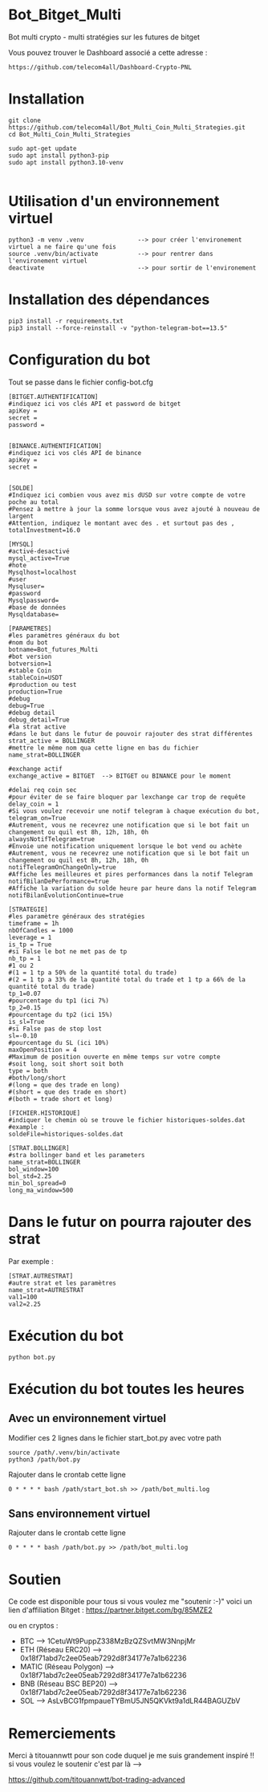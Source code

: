 # Bot_Bitget_Multi
Bot multi crypto - multi stratégies sur les futures de bitget

Vous pouvez trouver le Dashboard associé a cette adresse : 

```
https://github.com/telecom4all/Dashboard-Crypto-PNL
```

# Installation
```
git clone https://github.com/telecom4all/Bot_Multi_Coin_Multi_Strategies.git
cd Bot_Multi_Coin_Multi_Strategies

sudo apt-get update
sudo apt install python3-pip
sudo apt install python3.10-venv


```

# Utilisation d'un environnement virtuel
```
python3 -m venv .venv               --> pour créer l'environement virtuel a ne faire qu'une fois
source .venv/bin/activate           --> pour rentrer dans l'environement virtuel
deactivate                          --> pour sortir de l'environement
```

# Installation des dépendances
```
pip3 install -r requirements.txt
pip3 install --force-reinstall -v "python-telegram-bot==13.5" 
```

# Configuration du bot
Tout se passe dans le fichier config-bot.cfg
```
[BITGET.AUTHENTIFICATION]
#indiquez ici vos clés API et password de bitget
apiKey =
secret =
password =


[BINANCE.AUTHENTIFICATION]
#indiquez ici vos clés API de binance
apiKey = 
secret = 


[SOLDE]
#Indiquez ici combien vous avez mis dUSD sur votre compte de votre poche au total
#Pensez à mettre à jour la somme lorsque vous avez ajouté à nouveau de largent
#Attention, indiquez le montant avec des . et surtout pas des ,
totalInvestment=16.0

[MYSQL]
#activé-desactivé
mysql_active=True
#hote
Mysqlhost=localhost
#user
Mysqluser=
#password
Mysqlpassword=
#base de données
Mysqldatabase=

[PARAMETRES]
#les paramètres généraux du bot
#nom du bot
botname=Bot_futures_Multi
#bot version
botversion=1
#stable Coin
stableCoin=USDT
#production ou test
production=True
#debug
debug=True
#debug detail
debug_detail=True
#la strat active
#dans le but dans le futur de pouvoir rajouter des strat différentes
strat_active = BOLLINGER
#mettre le même nom qua cette ligne en bas du fichier
name_strat=BOLLINGER

#exchange actif
exchange_active = BITGET  --> BITGET ou BINANCE pour le moment

#delai req coin sec
#pour éviter de se faire bloquer par lexchange car trop de requête
delay_coin = 1
#Si vous voulez recevoir une notif telegram à chaque exécution du bot,
telegram_on=True
#Autrement, vous ne recevrez une notification que si le bot fait un changement ou quil est 8h, 12h, 18h, 0h
alwaysNotifTelegram=true
#Envoie une notification uniquement lorsque le bot vend ou achète
#Autrement, vous ne recevrez une notification que si le bot fait un changement ou quil est 8h, 12h, 18h, 0h
notifTelegramOnChangeOnly=true
#Affiche les meilleures et pires performances dans la notif Telegram
notifBilanDePerformance=true
#Affiche la variation du solde heure par heure dans la notif Telegram
notifBilanEvolutionContinue=true

[STRATEGIE]
#les paramètre généraux des stratégies
timeframe = 1h
nbOfCandles = 1000
leverage = 1
is_tp = True
#si False le bot ne met pas de tp
nb_tp = 1
#1 ou 2
#(1 = 1 tp a 50% de la quantité total du trade)
#(2 = 1 tp a 33% de la quantité total du trade et 1 tp a 66% de la quantité total du trade)
tp_1=0.07
#pourcentage du tp1 (ici 7%)
tp_2=0.15
#pourcentage du tp2 (ici 15%)
is_sl=True
#si False pas de stop lost
sl=-0.10
#pourcentage du SL (ici 10%)
maxOpenPosition = 4
#Maximum de position ouverte en même temps sur votre compte
#soit long, soit short soit both
type = both
#both/long/short
#(long = que des trade en long)
#(short = que des trade en short)
#(both = trade short et long)

[FICHIER.HISTORIQUE]
#indiquer le chemin où se trouve le fichier historiques-soldes.dat
#example :
soldeFile=historiques-soldes.dat

[STRAT.BOLLINGER]
#stra bollinger band et les parameters
name_strat=BOLLINGER
bol_window=100
bol_std=2.25
min_bol_spread=0
long_ma_window=500
```

# Dans le futur on pourra rajouter des strat
Par exemple :
```
[STRAT.AUTRESTRAT]
#autre strat et les paramètres
name_strat=AUTRESTRAT
val1=100
val2=2.25
```

# Exécution du bot
```
python bot.py
```

# Exécution du bot toutes les heures
## Avec un environnement virtuel
Modifier ces 2 lignes dans le fichier start_bot.py avec votre path
```
source /path/.venv/bin/activate
python3 /path/bot.py
```
Rajouter dans le crontab cette ligne
```
0 * * * * bash /path/start_bot.sh >> /path/bot_multi.log
```
## Sans environnement virtuel
Rajouter dans le crontab cette ligne
```
0 * * * * bash /path/bot.py >> /path/bot_multi.log
```


# Soutien
Ce code est disponible pour tous si vous voulez me "soutenir :-)" voici un lien d'affiliation Bitget : https://partner.bitget.com/bg/85MZE2

ou en cryptos :
- BTC --> 1CetuWt9PuppZ338MzBzQZSvtMW3NnpjMr
- ETH (Réseau ERC20) --> 0x18f71abd7c2ee05eab7292d8f34177e7a1b62236
- MATIC (Réseau Polygon) --> 0x18f71abd7c2ee05eab7292d8f34177e7a1b62236
- BNB (Réseau BSC BEP20) --> 0x18f71abd7c2ee05eab7292d8f34177e7a1b62236
- SOL --> AsLvBCG1fpmpaueTYBmU5JN5QKVkt9a1dLR44BAGUZbV

# Remerciements
Merci à titouannwtt pour son code duquel je me suis grandement inspiré !! si vous voulez le soutenir c'est par là -->

https://github.com/titouannwtt/bot-trading-advanced
